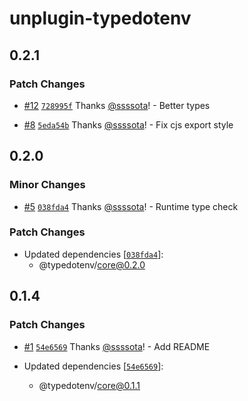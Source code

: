 # unplugin-typedotenv

## 0.2.1

### Patch Changes

- [#12](https://github.com/ssssota/typedotenv/pull/12) [`728995f`](https://github.com/ssssota/typedotenv/commit/728995f6bdb589d22cd091cbad23e3efb5592c37) Thanks [@ssssota](https://github.com/ssssota)! - Better types

- [#8](https://github.com/ssssota/typedotenv/pull/8) [`5eda54b`](https://github.com/ssssota/typedotenv/commit/5eda54b0e8062dc111659ab13182a3276386967e) Thanks [@ssssota](https://github.com/ssssota)! - Fix cjs export style

## 0.2.0

### Minor Changes

- [#5](https://github.com/ssssota/typedotenv/pull/5) [`038fda4`](https://github.com/ssssota/typedotenv/commit/038fda487b2f85a19dcdf300f2152710db664af7) Thanks [@ssssota](https://github.com/ssssota)! - Runtime type check

### Patch Changes

- Updated dependencies [[`038fda4`](https://github.com/ssssota/typedotenv/commit/038fda487b2f85a19dcdf300f2152710db664af7)]:
  - @typedotenv/core@0.2.0

## 0.1.4

### Patch Changes

- [#1](https://github.com/ssssota/typedotenv/pull/1) [`54e6569`](https://github.com/ssssota/typedotenv/commit/54e65690e992506a12a1944c2851f52305dabac2) Thanks [@ssssota](https://github.com/ssssota)! - Add README

- Updated dependencies [[`54e6569`](https://github.com/ssssota/typedotenv/commit/54e65690e992506a12a1944c2851f52305dabac2)]:
  - @typedotenv/core@0.1.1
